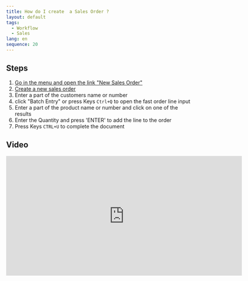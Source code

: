 ```yaml
---
title: How do I create  a Sales Order ?
layout: default
tags:
  - Workflow
  - Sales
lang: en
sequence: 20
---
```


## Steps

1. [Go in the menu and open the link "New Sales Order"](Menu)
1. [Create a new sales order](New_Record_Window)
1. Enter a part of the customers name or number
1. click "Batch Entry" or press Keys `Ctrl+Q` to open the fast order line input
1. Enter a part of the product name or number and click on one of the results
1. Enter the Quantity and press 'ENTER' to add the line to the order
1. Press Keys `CTRL+U` to complete the document


## Video

<iframe src="https://player.vimeo.com/video/206308809" width="640" height="325" frameborder="0" webkitallowfullscreen mozallowfullscreen allowfullscreen></iframe>
